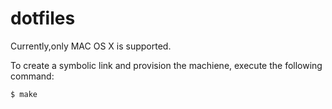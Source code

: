 # dotfiles

Currently,only MAC OS X is supported.

To create a symbolic link and provision the machiene, execute the following command:

```shell
$ make
```
